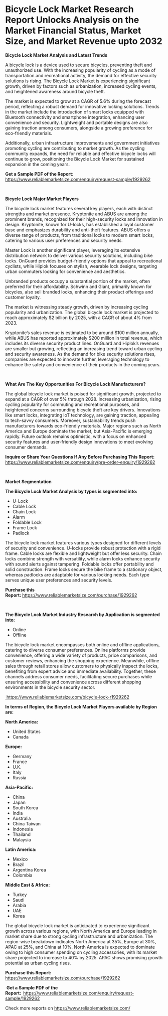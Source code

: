 <p><h1>Bicycle Lock Market Research Report Unlocks Analysis on the Market Financial Status, Market Size, and Market Revenue upto 2032</h1></p><p><strong>Bicycle Lock Market Analysis and Latest Trends</strong></p>
<p><p>A bicycle lock is a device used to secure bicycles, preventing theft and unauthorized use. With the increasing popularity of cycling as a mode of transportation and recreational activity, the demand for effective security solutions is rising. The Bicycle Lock Market is experiencing significant growth, driven by factors such as urbanization, increased cycling events, and heightened awareness around bicycle theft. </p><p>The market is expected to grow at a CAGR of 5.6% during the forecast period, reflecting a robust demand for innovative locking solutions. Trends in the market include the introduction of smart locks equipped with Bluetooth connectivity and smartphone integration, enhancing user convenience and security. Lightweight and portable designs are also gaining traction among consumers, alongside a growing preference for eco-friendly materials. </p><p>Additionally, urban infrastructure improvements and government initiatives promoting cycling are contributing to market growth. As the cycling community expands, the need for reliable and effective bicycle locks will continue to grow, positioning the Bicycle Lock Market for sustained expansion in the coming years.</p></p>
<p><strong>Get a Sample PDF of the Report:&nbsp;</strong> <a href="https://www.reliablemarketsize.com/enquiry/request-sample/1929262?utm_campaign=2946&utm_medium=2&utm_source=Github&utm_content=ia&utm_term=29032025&utm_id=bicycle-lock">https://www.reliablemarketsize.com/enquiry/request-sample/1929262</a></p>
<p>&nbsp;</p>
<p><strong>Bicycle Lock Major Market Players</strong></p>
<p><p>The bicycle lock market features several key players, each with distinct strengths and market presence. Kryptonite and ABUS are among the prominent brands, recognized for their high-security locks and innovation in design. Kryptonite, known for U-locks, has established a loyal customer base and emphasizes durability and anti-theft features. ABUS offers a diverse range of products, from traditional locks to modern smart locks, catering to various user preferences and security needs.</p><p>Master Lock is another significant player, leveraging its extensive distribution network to deliver various security solutions, including bike locks. OnGuard provides budget-friendly options that appeal to recreational cyclists, while Hiplok focuses on stylish, wearable lock designs, targeting urban commuters looking for convenience and aesthetics.</p><p>Unbranded products occupy a substantial portion of the market, often preferred for their affordability. Schwinn and Giant, primarily known for bicycles, also sell branded locks, enhancing their product offerings and customer loyalty.</p><p>The market is witnessing steady growth, driven by increasing cycling popularity and urbanization. The global bicycle lock market is projected to reach approximately $2 billion by 2025, with a CAGR of about 4% from 2023. </p><p>Kryptonite’s sales revenue is estimated to be around $100 million annually, while ABUS has reported approximately $200 million in total revenue, which includes its diverse security product lines. OnGuard and Hiplok’s revenues are smaller but growing, reflecting an increasing trend toward urban cycling and security awareness. As the demand for bike security solutions rises, companies are expected to innovate further, leveraging technology to enhance the safety and convenience of their products in the coming years.</p></p>
<p>&nbsp;</p>
<p><strong>What Are The Key Opportunities For Bicycle Lock Manufacturers?</strong></p>
<p><p>The global bicycle lock market is poised for significant growth, projected to expand at a CAGR of over 5% through 2028. Increasing urbanization, rising cycling popularity for commuting and recreational purposes, and heightened concerns surrounding bicycle theft are key drivers. Innovations like smart locks, integrating IoT technology, are gaining traction, appealing to tech-savvy consumers. Moreover, sustainability trends push manufacturers towards eco-friendly materials. Major regions such as North America and Europe dominate the market, but Asia-Pacific is emerging rapidly. Future outlook remains optimistic, with a focus on enhanced security features and user-friendly design innovations to meet evolving consumer demands.</p></p>
<p><strong>Inquire or Share Your Questions If Any Before Purchasing This Report:</strong> <a href="https://www.reliablemarketsize.com/enquiry/pre-order-enquiry/1929262?utm_campaign=2946&utm_medium=2&utm_source=Github&utm_content=ia&utm_term=29032025&utm_id=bicycle-lock">https://www.reliablemarketsize.com/enquiry/pre-order-enquiry/1929262</a></p>
<p>&nbsp;</p>
<p><strong>Market Segmentation</strong></p>
<p><strong>The Bicycle Lock Market Analysis by types is segmented into:</strong></p>
<p><ul><li>U-Lock</li><li>Cable Lock</li><li>Chain Lock</li><li>Alarm</li><li>Foldable Lock</li><li>Frame Lock</li><li>Padlock</li></ul></p>
<p><p>The bicycle lock market features various types designed for different levels of security and convenience. U-locks provide robust protection with a rigid frame. Cable locks are flexible and lightweight but offer less security. Chain locks combine strength with versatility, while alarm locks enhance security with sound alerts against tampering. Foldable locks offer portability and solid construction. Frame locks secure the bike frame to a stationary object, whereas padlocks are adaptable for various locking needs. Each type serves unique user preferences and security levels.</p></p>
<p><strong>Purchase this Report:&nbsp;</strong><a href="https://www.reliablemarketsize.com/purchase/1929262?utm_campaign=2946&utm_medium=2&utm_source=Github&utm_content=ia&utm_term=29032025&utm_id=bicycle-lock">https://www.reliablemarketsize.com/purchase/1929262</a></p>
<p>&nbsp;</p>
<p><strong>The Bicycle Lock Market Industry Research by Application is segmented into:</strong></p>
<p><ul><li>Online</li><li>Offline</li></ul></p>
<p><p>The bicycle lock market encompasses both online and offline applications, catering to diverse consumer preferences. Online platforms provide convenience, offering a wide variety of products, price comparisons, and customer reviews, enhancing the shopping experience. Meanwhile, offline sales through retail stores allow customers to physically inspect the locks, benefiting from expert advice and immediate availability. Together, these channels address consumer needs, facilitating secure purchases while ensuring accessibility and convenience across different shopping environments in the bicycle security sector.</p></p>
<p><a href="https://www.reliablemarketsize.com/bicycle-lock-r1929262?utm_campaign=2946&utm_medium=2&utm_source=Github&utm_content=ia&utm_term=29032025&utm_id=bicycle-lock">&nbsp;https://www.reliablemarketsize.com/bicycle-lock-r1929262</a></p>
<p><strong>In terms of Region, the Bicycle Lock Market Players available by Region are:</strong></p>
<p>
    <p> <strong> North America: </strong>
        <ul>
            <li>United States</li>
            <li>Canada</li>
        </ul>
        </p> 
    <p> <strong> Europe: </strong>
        <ul>
            <li>Germany</li>
            <li>France</li>
            <li>U.K.</li>
            <li>Italy</li>
            <li>Russia</li>
        </ul>
        </p> 
    <p> <strong> Asia-Pacific: </strong>
        <ul>
            <li>China</li>
            <li>Japan</li>
            <li>South Korea</li>
            <li>India</li>
            <li>Australia</li>
            <li>China Taiwan</li>
            <li>Indonesia</li>
            <li>Thailand</li>
            <li>Malaysia</li>
        </ul>
        </p> 
    <p> <strong> Latin America: </strong>
        <ul>
            <li>Mexico</li>
            <li>Brazil</li>
            <li>Argentina Korea</li>
            <li>Colombia</li>
        </ul>
        </p> 
    <p> <strong> Middle East & Africa: </strong>
        <ul>
            <li>Turkey</li>
            <li>Saudi</li>
            <li>Arabia</li>
            <li>UAE</li>
            <li>Korea</li>
        </ul>
    </p>
    </p>
<p><p>The global bicycle lock market is anticipated to experience significant growth across various regions, with North America and Europe leading in market share due to strong cycling infrastructure and urbanization. The region-wise breakdown indicates North America at 35%, Europe at 30%, APAC at 25%, and China at 10%. North America is expected to dominate owing to high consumer spending on cycling accessories, with its market share projected to increase to 40% by 2025. APAC shows promising growth potential as urban cycling rises.</p></p>
<p><strong>Purchase this Report: </strong><a href="https://www.reliablemarketsize.com/purchase/1929262?utm_campaign=2946&utm_medium=2&utm_source=Github&utm_content=ia&utm_term=29032025&utm_id=bicycle-lock">https://www.reliablemarketsize.com/purchase/1929262</a></p>
<p>&nbsp;<strong>Get a Sample PDF of the Report:&nbsp;&nbsp;</strong><a href="https://www.reliablemarketsize.com/enquiry/request-sample/1929262?utm_campaign=2946&utm_medium=2&utm_source=Github&utm_content=ia&utm_term=29032025&utm_id=bicycle-lock">https://www.reliablemarketsize.com/enquiry/request-sample/1929262</a></p>
<p><strong></strong></p>
<p>Check more reports on <a href="https://www.reliablemarketsize.com/?utm_campaign=2946&utm_medium=2&utm_source=Github&utm_content=ia&utm_term=29032025&utm_id=bicycle-lock">https://www.reliablemarketsize.com/</a></p>